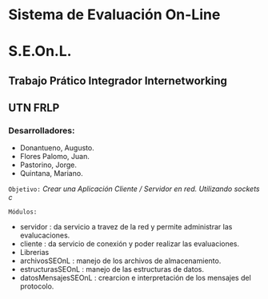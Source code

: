 #  Sistema de Evaluación On-Line
#      S.E.On.L.

##  Trabajo Prático Integrador Internetworking
##   UTN FRLP

### Desarrolladores:

* Donantueno, Augusto.
* Flores Palomo, Juan.
* Pastorino, Jorge.
* Quintana, Mariano.

`Objetivo:`  *Crear una Aplicación Cliente / Servidor en red. Utilizando sockets c*

`Módulos:`
* servidor : da servicio a travez de la red y permite administrar las evalucaciones.
* cliente : da servicio de conexión y poder realizar las evaluaciones.
* Librerias
* archivosSEOnL : manejo de los archivos de almacenamiento.
* estructurasSEOnL : manejo de las estructuras de datos.
* datosMensajesSEOnL : crearcion e interpretación de los mensajes del protocolo.
